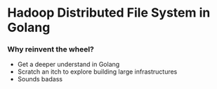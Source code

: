 # Hadoop Distributed File System in Golang

### Why reinvent the wheel?

- Get a deeper understand in Golang
- Scratch an itch to explore building large infrastructures
- Sounds badass
